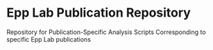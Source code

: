 # Epp Lab Publication Repository

Repository for Publication-Specific Analysis Scripts Corresponding to specific Epp Lab publications
